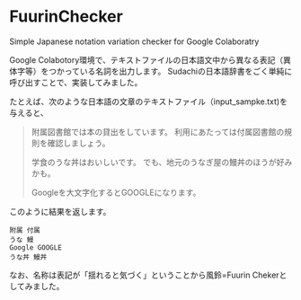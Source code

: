 # FuurinChecker
Simple Japanese notation variation checker for Google Colaboratry

Google Colabotory環境で、テキストファイルの日本語文中から異なる表記（異体字等）をつかっている名詞を出力します。 
Sudachiの日本語辞書をごく単純に呼び出すことで、実装してみました。

たとえば、次のような日本語の文章のテキストファイル（input_sampke.txt)を与えると、

> 附属図書館では本の貸出をしています。
> 利用にあたっては付属図書館の規則を確認しましょう。
> 
> 学食のうな丼はおいしいです。
> でも、地元のうなぎ屋の鰻丼のほうが好みかも。
> 
> Googleを大文字化するとGOOGLEになります。

このように結果を返します。

```
附属 付属
うな 鰻
Google GOOGLE
うな丼 鰻丼
```

なお、名称は表記が「揺れると気づく」ということから風鈴=Fuurin Chekerとしてみました。
